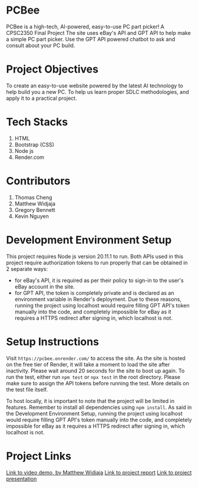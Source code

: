 # PCBee
PCBee is a high-tech, AI-powered, easy-to-use PC part picker! A CPSC2350 Final Project 
The site uses eBay's API and GPT API to help make a simple PC part picker. Use the GPT API powered chatbot to ask and consult about your PC build.

# Project Objectives
To create an easy-to-use website powered by the latest AI technology to help build you a new PC. 
To help us learn proper SDLC methodologies, and apply it to a practical project.

# Tech Stacks
1. HTML
2. Bootstrap (CSS)
3. Node js
4. Render.com

# Contributors
1. Thomas Cheng
2. Matthew Widjaja
3. Gregory Bennett
4. Kevin Nguyen

# Development Environment Setup
This project requires Node js version 20.11.1 to run. Both APIs used in this project require authorization tokens to run properly that can be obtained in 2 separate ways:
- for eBay's API, it is required as per their policy to sign-in to the user's eBay account in the site.
- for GPT API, the token is completely private and is declared as an environment variable in Render's deployment.
Due to these reasons, running the project using localhost would require filling GPT API's token manually into the code, and completely impossible for eBay as it requires a HTTPS redirect after signing in, which localhost is not.

# Setup Instructions
Visit `https://pcbee.onrender.com/` to access the site. As the site is hosted on the free tier of Render, it will take a moment to load the site after inactivity. Please wait around 20 seconds for the site to boot up again. To run the test, either run `npm test` or `npx test` in the root directory. Please make sure to assign the API tokens before running the test. More details on the test file itself.  

To host locally, it is important to note that the project will be limited in features. Remember to install all dependencies using `npm install`. As said in the Development Environment Setup, running the project using localhost would require filling GPT API's token manually into the code, and completely impossible for eBay as it requires a HTTPS redirect after signing in, which localhost is not.

# Project Links
[Link to video demo, by Matthew Widjaja](https://www.youtube.com/watch?v=c3KX-QdsoXE&feature=youtu.be)
[Link to project report](./projectReport)
[Link to project presentation](./projectPresentation)
